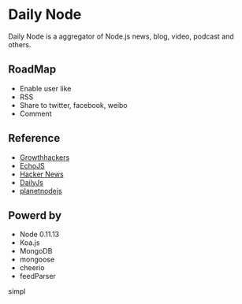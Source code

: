 Daily Node
======

Daily Node is a aggregator of Node.js news, blog, video, podcast and others.

## RoadMap

* Enable user like
* RSS
* Share to twitter, facebook, weibo
* Comment

## Reference

* [Growthhackers](http://growthhackers.com/)
* [EchoJS](http://www.echojs.com/)
* [Hacker News](https://news.ycombinator.com/)
* [DailyJs](http://dailyjs.com/)
* [planetnodejs](http://www.planetnodejs.com/)

## Powerd by

* Node 0.11.13
* Koa.js
* MongoDB
* mongoose
* cheerio
* feedParser

simpl
